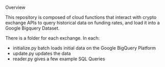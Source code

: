 Overview

This repository is composed of cloud functions that interact with crypto exchange APIs to query historical data on funding rates, and load it into a Google Bigquery Dataset.

There is a folder for each exchange. In each:
- initialize.py batch loads initial data on the Google BigQuery Platform
- update.py updates the data
- reader.py gives a few example SQL Queries

